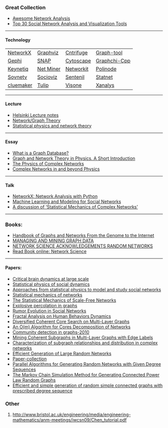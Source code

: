 
### Great Collection
* [Awesome Network Analysis](https://github.com/briatte/awesome-network-analysis)
* [Top 30 Social Network Analysis and Visualization Tools](https://www.kdnuggets.com/2015/06/top-30-social-network-analysis-visualization-tools.html)

------------------------------

#### Technology

|   |   |   |   |
| --- | --- | --- | --- |
|[NetworkX](http://networkx.github.io/)| [Graphviz](http://www.graphviz.org/)|[Cntrifuge](http://centrifugesystems.com/)|[Graph-tool](https://graph-tool.skewed.de/)|
|[Gephi](https://gephi.org/) |[SNAP](http://snap.stanford.edu/) |[Cytoscape](http://www.cytoscape.org/) | [Graphchi-Cpp](https://github.com/GraphChi/graphchi-cpp)|
|[Keynetiq](https://www.keynetiq.com/)|[Net Miner](http://www.netminer.com/main/main-read.do)|[Networkit](https://networkit.iti.kit.edu/)|[Polinode](https://www.polinode.com/)|
|[Sovnetv](http://socnetv.org/)|[Socioviz](http://socioviz.net/SNA/eu/sna/login.jsp)|[Sentenil](http://www.fmsasg.com/)|[Statnet](http://statnetproject.org/)|
|[cluemaker](http://cluemaker.com/)|[Tulip](http://tulip.labri.fr/TulipDrupal/)|[Visone](http://visone.info/index.html)|[Xanalys](http://www.xanalys.com/)|

----------------------------------

#### Lecture
* [Helsinki Lecture notes](https://www.cs.helsinki.fi/u/langohr/graphmining/slides/)
* [Network/Graph Theory](https://www.cl.cam.ac.uk/teaching/1011/PrincComm/slides-lpr/graph_theory_1-11.pdf)
* [Statistical physics and network theory](http://web.cs.ucdavis.edu/~filkov/classes/289l-W11/dsouzatalk.pdf)

----------------------------

#### Essay
* [What is a Graph Database?](https://neo4j.com/developer/graph-database/)
* [Graph and Network Theory in Physics. A Short Introduction](https://arxiv.org/vc/arxiv/papers/1302/1302.4378v1.pdf)
* [The Physics of Complex Networks](http://citeseerx.ist.psu.edu/viewdoc/download?doi=10.1.1.457.4780&rep=rep1&type=pdf)
* [Complex Networks in and beyond Physics ](https://arxiv.org/pdf/0707.3388.pdf)

---------------------------

#### Talk
* [NetworkX: Network Analysis with Python](https://www.cl.cam.ac.uk/~cm542/teaching/2011/stna-pdfs/stna-lecture11.pdf)
* [Machine Learning and Modeling for Social Networks](https://www.ethz.ch/content/dam/ethz/special-interest/gess/computational-social-science-dam/documents/education/Spring2017/ML/Introduction%20to%20Networks.pdf)
* [A discussion of ‘Statistical Mechanics of Complex Networks’](https://www.nist.gov/sites/default/files/documents/itl/cxs/complex.pdf)

-------------------------

### Books:
* [Handbook of Graphs and Networks From the Genome to the Internet](https://pdfs.semanticscholar.org/08c8/3db8d2cdf64931cbb94bdf89bbee89d76366.pdf)
* [MANAGING AND MINING GRAPH DATA](http://charuaggarwal.net/gtoc.pdf)
* [NETWORK SCIENCE ACKNOWLEDGEMENTS RANDOM NETWORKS](http://barabasi.com/f/624.pdf)
* [Read Book online: Network Science ](http://barabasi.com/book/network-science)

--------------------

#### Papers:
* [Critical brain dynamics at large scale](https://arxiv.org/pdf/1210.3632.pdf)
* [Statistical physics of social dynamics](https://arxiv.org/pdf/0710.3256.pdf)
* [Approaches from statistical physics to model and study social networks](http://www.comphys.ethz.ch/hans/p/448.pdf)
* [Statistical mechanics of networks](http://www-eio.upc.edu/~nasini/Blog/Blog_MathematicalSociologyPapers/StatisticalMechanicOfNetworks.pdf)
* [The Statistical Mechanics of Scale-Free Networks](http://guava.physics.uiuc.edu/~nigel/courses/569/Essays_Fall2007/files/DeGottardi.pdf)
* [Explosive percolation in graphs](https://arxiv.org/pdf/1101.3567.pdf)
* [Rumor Evolution in Social Networks](https://arxiv.org/pdf/1102.1487.pdf)
* [Fractal Analysis on Human Behaviors Dynamics ](https://arxiv.org/pdf/1012.4088.pdf)
* [Diversified Coherent Core Search on Multi-Layer Graphs](https://arxiv.org/pdf/1709.09471.pdf)
* [An O(m) Algorithm for Cores Decomposition of Networks](https://arxiv.org/pdf/cs/0310049.pdf)
* [Community detection in graphs-2010](https://arxiv.org/pdf/0906.0612.pdf)
* [Mining Coherent Subgraphs in Multi-Layer Graphs with Edge Labels](https://ai2-s2-pdfs.s3.amazonaws.com/4bee/a5f95d1338ac3f0e13f01bf3b00e6b84e65c.pdf)
* [Characterization of subgraph relationships and distribution in complex networks](http://iopscience.iop.org/article/10.1088/1367-2630/11/1/013058)
* [Efficient Generation of Large Random Networks](http://algo.uni-konstanz.de/publications/bb-eglrn-05.pdf)
* [Paper-collection](http://barabasi.com/f/)
* [Parallel Algorithms for Generating Random
Networks with Given Degree Sequences](https://arxiv.org/pdf/1406.1215.pdf)
* [The Markov Chain Simulation Method for Generating Connected
Power Law Random Graphs](https://www.cc.gatech.edu/~ewz/papers/markovgen.pdf)
* [Efficient and simple generation of random simple connected graphs with prescribed degree sequence](http://complexnetworks.fr/wp-content/uploads/2011/01/random.pdf)

### Other
1. http://www.bristol.ac.uk/engineering/media/engineering-mathematics/anm-meetings/iwcsn09/Chen_tutorial.pdf





 

